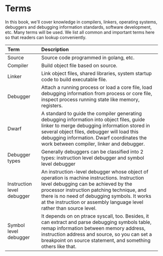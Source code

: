 # Terms

In this book, we'll cover knowledge in compilers, linkers, operating systems, debuggers and debugging information standards, software development, etc. Many terms will be used. We list all common and important terms here so that readers can lookup conveniently.

| **Term**                   | **Description**                                              |
| :------------------------- | :----------------------------------------------------------- |
| Source                     | Source code programmed in golang, etc.                       |
| Compiler                   | Build object file based on source.                           |
| Linker                     | Link object files, shared libraries, system startup code to build executable file. |
| Debugger                   | Attach a running process or load a core file, load debugging information from process or core file, inspect process running state like memory, registers. |
| Dwarf                      | A standard to guide the compiler generating debugging information into object files, guide linker to merge debugging information stored in several object files, debugger will load this debugging information. Dwarf coordinates the work between compiler, linker and debugger. |
| Debugger types             | Generally debuggers can be classified into 2 types: instruction level debugger and symbol level debugger |
| Instruction level debugger | An instruction-level debugger whose object of operation is machine instructions. Instruction level debugging can be achieved by the processor instruction patching technique, and there is no need of debugging symbols. It works at the instruction or assembly language level rather than source level. |
| Symbol level debugger      | It depends on on ptrace syscall, too. Besides, it can extract and parse debugging symbols table, remap information between memory address, instruction address and source, so you can set a breakpoint on source statement, and something others like that. |

